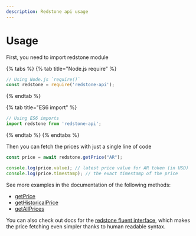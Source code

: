 ```yaml
---
description: Redstone api usage
---
```


# Usage

First, you need to import redstone module

{% tabs %}
{% tab title="Node.js require" %}
```javascript
// Using Node.js `require()`
const redstone = require('redstone-api');
```
{% endtab %}

{% tab title="ES6 import" %}
```javascript
// Using ES6 imports
import redstone from 'redstone-api';
```
{% endtab %}
{% endtabs %}

Then you can fetch the prices with just a single line of code

```javascript
const price = await redstone.getPrice("AR");

console.log(price.value); // latest price value for AR token (in USD)
console.log(price.timestamp); // the exact timestamp of the price
```

See more examples in the documentation of the following methods:

* [getPrice](../methods/getprice.md)
* [getHistoricalPrice](../methods/gethistoricalprice.md)
* [getAllPrices](../methods/getallprices.md)

You can also check out docs for the [redstone fluent interface](../fluent-interface/build-a-query/), which makes the price fetching even simpler thanks to human readable syntax.

